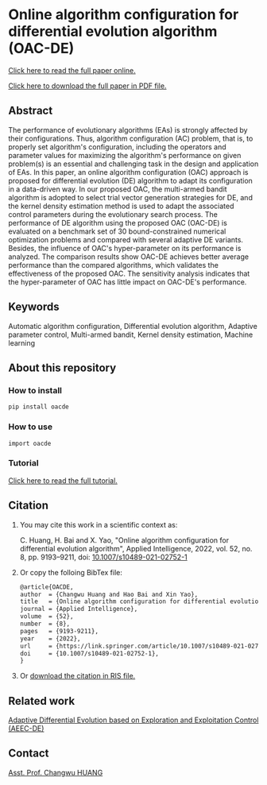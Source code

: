 # Online algorithm configuration for differential evolution algorithm (OAC-DE)

[Click here to read the full paper online.](https://link.springer.com/article/10.1007/s10489-021-02752-1)

[Click here to download the full paper in PDF file.](https://rdcu.be/cV80v)

## Abstract

The performance of evolutionary algorithms (EAs) is strongly affected by their configurations. Thus, algorithm configuration (AC) problem, that is, to properly set algorithm's configuration, including the operators and parameter values for maximizing the algorithm's performance on given problem(s) is an essential and challenging task in the design and application of EAs. In this paper, an online algorithm configuration (OAC) approach is proposed for differential evolution (DE) algorithm to adapt its configuration in a data-driven way. In our proposed OAC, the multi-armed bandit algorithm is adopted to select trial vector generation strategies for DE, and the kernel density estimation method is used to adapt the associated control parameters during the evolutionary search process. The performance of DE algorithm using the proposed OAC (OAC-DE) is evaluated on a benchmark set of 30 bound-constrained numerical optimization problems and compared with several adaptive DE variants. Besides, the influence of OAC's hyper-parameter on its performance is analyzed. The comparison results show OAC-DE achieves better average performance than the compared algorithms, which validates the effectiveness of the proposed OAC. The sensitivity analysis indicates that the hyper-parameter of OAC has little impact on OAC-DE's performance.

## Keywords

Automatic algorithm configuration, Differential evolution algorithm, Adaptive parameter control, Multi-armed bandit, Kernel density estimation, Machine learning

## About this repository

### How to install

`pip install oacde`

### How to use

`import oacde`

### Tutorial

[Click here to read the full tutorial.](https://github.com/sustech-opal/oac-de/blob/main/tutorial.ipynb)

## Citation

1. You may cite this work in a scientific context as:

    C. Huang, H. Bai and X. Yao, "Online algorithm configuration for differential evolution algorithm", Applied Intelligence, 2022, vol. 52, no. 8, pp. 9193–9211, doi: [10.1007/s10489-021-02752-1](https://doi.org/10.1007/s10489-021-02752-1)

2. Or copy the folloing BibTex file:

    ```latex
    @article{OACDE,
    author  = {Changwu Huang and Hao Bai and Xin Yao},
    title   = {Online algorithm configuration for differential evolution algorithm},
    journal = {Applied Intelligence},
    volume  = {52},
    number  = {8},
    pages   = {9193-9211},
    year    = {2022},
    url     = {https://link.springer.com/article/10.1007/s10489-021-02752-1},
    doi     = {10.1007/s10489-021-02752-1},
    }
    ```

3. Or [download the citation in RIS file.](https://citation-needed.springer.com/v2/references/10.1007/s10489-021-02752-1?format=refman&flavour=citation)

## Related work

[Adaptive Differential Evolution based on Exploration and Exploitation Control (AEEC-DE)](https://pypi.org/project/aeecde/)

## Contact

[Asst. Prof. Changwu HUANG](https://faculty.sustech.edu.cn/huangcw3/en/)
